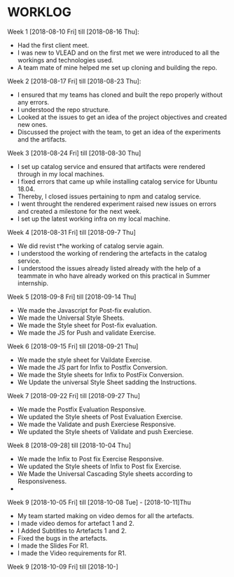 # WORKLOG

Week 1 [2018-08-10 Fri] till [2018-08-16 Thu]:

- Had the first client meet.
- I was new to VLEAD and on the first met we were introduced to all the workings and technologies used.
- A team mate of mine helped me set up cloning and building the repo.

Week 2 [2018-08-17 Fri] till [2018-08-23 Thu]:

- I ensured that my  teams has cloned and built the repo properly without any errors.
- I understood the repo structure.
- Looked at the issues to get an idea of the project objectives and created new ones.
- Discussed the project with the team, to get an idea of the experiments and the artifacts.

Week 3 [2018-08-24 Fri] till [2018-08-30 Thu]

- I  set up catalog service and ensured that artifacts were rendered through in my local machines.
- I fixed errors that came up while installing catalog service for Ubuntu 18.04.
- Thereby, I closed issues pertaining to npm and catalog service.
- I went throught the rendered experiment raised new issues on errors and created a milestone for the next week.
- I set up the latest working infra on my local machine.

Week 4 [2018-08-31 Fri] till [2018-09-7 Thu]

- We did revist t*he working of catalog servie again.
- I understood the working of rendering the artefacts in the catalog service.
- I understood the issues already listed already with the help of a teammate in who have already worked on this practical in Summer internship.

Week 5 [2018-09-8 Fri] till [2018-09-14 Thu]

 - We made the Javascript for Post-fix evalution.
 - We made the Universal Style Sheets.
 - We made the Style sheet for Post-fix evaluation.
 - We made the JS for Push and validate Exercise.

Week 6 [2018-09-15 Fri] till [2018-09-21 Thu]

 - We made the style sheet for Vaildate Exercise.
 - We made the JS part for Infix to Postfix Conversion. 
 - We made the Style sheets for Infix to PostFix Conversion.
 - We Update the universal Style Sheet sadding the Instructions.

Week 7 [2018-09-22 Fri] till [2018-09-27 Thu]

 - We made the Postfix Evaluation Responsive.
 - We updated the Style sheets of Post Evaluation Exercise.
 - We made the Validate and push Exerciese Responsive.
 - We updated the Style sheets of Validate and push Exerciese.

Week 8 [2018-09-28] till [2018-10-04 Thu]
 - We made the Infix to Post fix Exercise Responsive.
 - We updated the Style sheets of Infix to Post fix Exercise.
 - We Made the Universal Cascading Style sheets according to Responsiveness.
 - 
Week 9 [2018-10-05 Fri] till [2018-10-08 Tue] - [2018-10-11]Thu
- My team started making on video demos for all the artefacts.
- I made video demos for artefact 1 and 2.
- I Added Subtitles to Artefacts 1 and 2.
- Fixed the bugs in the artefacts.
- I made the Slides For R1.
- I made the Video requirements for R1.


Week 9 [2018-10-09 Fri] till [2018-10-]

